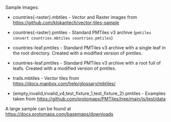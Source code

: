 Sample images:

* countries{-raster}.mbtiles - Vector and Raster images from
https://github.com/klokantech/vector-tiles-sample

* countries{-raster}.pmtiles - Standard PMTiles v3 archive (`pmtiles convert countries.mbtiles countries.pmtiles`)

* countries-leaf.pmtiles - Standard PMTiles v3 archive with a single leaf in the
  root directory. Created with a modified version of pmtiles.

* countries-leaf.pmtiles - Standard PMTiles v3 archive with a root full of
  leafs.  Created with a modified version of pmtiles.

* trails.mbtiles - Vector tiles from https://docs.mapbox.com/help/glossary/mbtiles/

* {empty,invalid,invalid_v4,test_fixture_1,test_fixture_2}.pmtiles - Examples taken from https://github.com/protomaps/PMTiles/tree/main/js/test/data

A large sample can be found at https://docs.protomaps.com/basemaps/downloads
